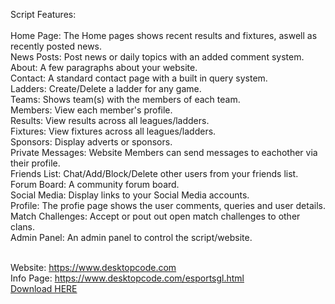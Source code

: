 Script Features:<br><br>
Home Page: The Home pages shows recent results and fixtures, aswell as recently posted news.<br>
News Posts: Post news or daily topics with an added comment system.<br>
About: A few paragraphs about your website.<br>
Contact: A standard contact page with a built in query system.<br>
Ladders: Create/Delete a ladder for any game.<br>
Teams: Shows team(s) with the members of each team.<br>
Members: View each member's profile.<br>
Results: View results across all leagues/ladders.<br>
Fixtures: View fixtures across all leagues/ladders.<br>
Sponsors: Display adverts or sponsors.<br>
Private Messages: Website Members can send messages to eachother via their profile.<br>
Friends List: Chat/Add/Block/Delete other users from your friends list.<br>
Forum Board: A community forum board.<br>
Social Media: Display links to your Social Media accounts.<br>
Profile: The profie page shows the user comments, queries and user details.<br>
Match Challenges: Accept or pout out open match challenges to other clans.<br>
Admin Panel: An admin panel to control the script/website.<br><br>

Website: https://www.desktopcode.com<br>
Info Page: https://www.desktopcode.com/esportsgl.html<br>
<a href="https://desktopcode.com/download/do.php?idcore-id=265">Download HERE</a>
